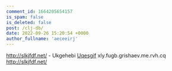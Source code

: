 ```yaml
---
comment_id: 1664205654157
is_spam: false
is_deleted: false
post: /clj-db/
date: 2022-09-26 15:20:54 +0000
author_fullname: 'aeceeirj'
---
```


http://slkjfdf.net/ - Ukgehebi <a href="http://slkjfdf.net/">Uqesgif</a> xly.fugb.grishaev.me.rvh.cq http://slkjfdf.net/
